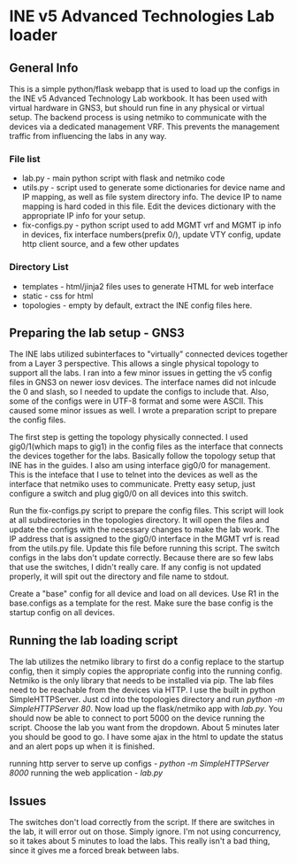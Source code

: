 # INE v5 Advanced Technologies Lab loader

## General Info
This is a simple python/flask webapp that is used to load up the configs in the INE v5 Advanced Technology Lab workbook.  It has been used with virtual hardware in GNS3, but should run fine in any physical or virtual setup.  The backend process is using netmiko to communicate with the devices via a dedicated management VRF.  This prevents the management traffic from influencing the labs in any way.

### File list
* lab.py - main python script with flask and netmiko code
* utils.py - script used to generate some dictionaries for device name and IP mapping, as well as file system directory info.  The device IP to name mapping is hard coded in this file.  Edit the devices dictionary with the appropriate IP info for your setup.
* fix-configs.py - python script used to add MGMT vrf and MGMT ip info in devices, fix interface numbers(prefix 0/), update VTY config, update http client source, and a few other updates
### Directory List
* templates - html/jinja2 files uses to generate HTML for web interface
* static - css for html
* topologies - empty by default, extract the INE config files here.


## Preparing the lab setup - GNS3
The INE labs utilized subinterfaces to "virtually" connected devices together from a Layer 3 perspective.  This allows a single physical topology to support all the labs.  I ran into a few minor issues in getting the v5 config files in GNS3 on newer iosv devices.  The interface names did not inlcude the 0 and slash, so I needed to update the configs to include that.  Also, some of the configs were in UTF-8 format and some were ASCII.  This caused some minor issues as well.  I wrote a preparation script to prepare the config files.

The first step is getting the topology physically connected.  I used gig0/1(which maps to gig1) in the config files as the interface that connects the devices together for the labs.  Basically follow the topology setup that INE has in the guides.  I also am using interface gig0/0 for management.  This is the inteface that I use to telnet into the devices as well as the interface that netmiko uses to communicate.  Pretty easy setup, just configure a switch and plug gig0/0 on all devices into this switch.

Run the fix-configs.py script to prepare the config files.  This script will look at all subdirectories in the topologies directory.  It will open the files and update the configs with the necessary changes to make the lab work.  The IP address that is assigned to the gig0/0 interface in the MGMT vrf is read from the utils.py file.  Update this file before running this script.  The switch configs in the labs don't update correctly.  Because there are so few labs that use the switches, I didn't really care.  If any config is not updated properly, it will spit out the directory and file name to stdout.

Create a "base" config for all device and load on all devices.  Use R1 in the base.configs as a template for the rest.  Make sure the base config is the startup config on all devices.

## Running the lab loading script
The lab utilizes the netmiko library to first do a config replace to the startup config, then it simply copies the appropriate config into the running config.  Netmiko is the only library that needs to be installed via pip.  The lab files need to be reachable from the devices via HTTP.  I use the built in python SimpleHTTPServer.  Just cd into the topologies directory and run *python -m SimpleHTTPServer 80*.  Now load up the flask/netmiko app with *lab.py*.  You should now be able to connect to port 5000 on the device running the script.  Choose the lab you want from the dropdown.  About 5 minutes later you should be good to go.  I have some ajax in the html to update the status and an alert pops up when it is finished.

running http server to serve up configs - *python -m SimpleHTTPServer 8000*
running the web application - *lab.py*

## Issues
The switches don't load correctly from the script.  If there are switches in the lab, it will error out on those.  Simply ignore.
I'm not using concurrency, so it takes about 5 minutes to load the labs.  This really isn't a bad thing, since it gives me a forced break between labs.


